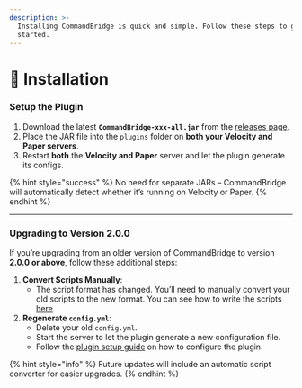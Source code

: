 ```yaml
---
description: >-
  Installing CommandBridge is quick and simple. Follow these steps to get
  started.
---
```


# 📩 Installation

### Setup **the Plugin**

1. Download the latest **`CommandBridge-xxx-all.jar`** from the [releases page](https://modrinth.com/plugin/commandbridge/versions).
2. Place the JAR file into the `plugins` folder on **both your Velocity and Paper servers**.
3. Restart **both** the **Velocity and Paper** server and let the plugin generate its configs.

{% hint style="success" %}
No need for separate JARs – CommandBridge will automatically detect whether it’s running on Velocity or Paper.
{% endhint %}

***

### **Upgrading to Version 2.0.0**

If you’re upgrading from an older version of CommandBridge to version **2.0.0 or above**, follow these additional steps:

1. **Convert Scripts Manually**:
   * The script format has changed. You’ll need to manually convert your old scripts to the new format. You can see how to write the scripts [here](broken-reference).
2. **Regenerate `config.yml`**:
   * Delete your old `config.yml`.
   * Start the server to let the plugin generate a new configuration file.
   * Follow the [plugin setup guide](plugin-setup.md) on how to configure the plugin.

{% hint style="info" %}
Future updates will include an automatic script converter for easier upgrades.
{% endhint %}
